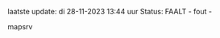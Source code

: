 laatste update: 
di 28-11-2023 13:44   uur 
Status: FAALT - fout - 
<div class="service R">mapsrv</div>